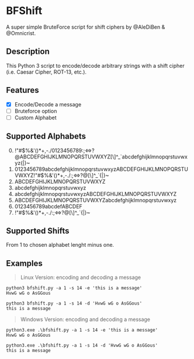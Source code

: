 # BFShift
A super simple BruteForce script for shift ciphers by @AleDiBen & @Omnicrist.

## Description
This Python 3 script to encode/decode arbitrary strings with a shift cipher (i.e. Caesar Cipher, ROT-13, etc.).

## Features
- [x] Encode/Decode a message
- [ ] Bruteforce option
- [ ] Custom Alphabet

## Supported Alphabets
0. !"#$%&'()*+,-./0123456789:;<=>?@ABCDEFGHIJKLMNOPQRSTUVWXYZ[\\]^_`abcdefghijklmnopqrstuvwxyz{|}~
1. 0123456789abcdefghijklmnopqrstuvwxyzABCDEFGHIJKLMNOPQRSTUVWXYZ!"#$%&'()*+,-./:;<=>?@[\\]^_`{|}~
2. ABCDEFGHIJKLMNOPQRSTUVWXYZ
3. abcdefghijklmnopqrstuvwxyz
4. abcdefghijklmnopqrstuvwxyzABCDEFGHIJKLMNOPQRSTUVWXYZ
5. ABCDEFGHIJKLMNOPQRSTUVWXYZabcdefghijklmnopqrstuvwxyz
6. 0123456789abcdefABCDEF
7. !"#$%&'()*+,-./:;<=>?@[\\]^_`{|}~

## Supported Shifts
From 1 to chosen alphabet lenght minus one.

## Examples
> Linux Version: encoding and decoding a message
```
python3 bfshift.py -a 1 -s 14 -e 'this is a message'
HvwG wG o AsGGous

python3 bfshift.py -a 1 -s 14 -d 'HvwG wG o AsGGous'
this is a message
```

> Windows Version: encoding and decoding a message
```
python3.exe .\bfshift.py -a 1 -s 14 -e 'this is a message'
HvwG wG o AsGGous

python3.exe .\bfshift.py -a 1 -s 14 -d 'HvwG wG o AsGGous'
this is a message
```
